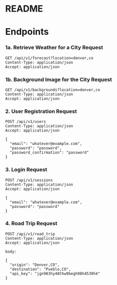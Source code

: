 # README

# Endpoints
### 1a. Retrieve Weather for a City Request
```
GET /api/v1/forecast?location=denver,co
Content-Type: application/json
Accept: application/json
```
### 1b. Background Image for the City Request
```
GET /api/v1/backgrounds?location=denver,co
Content-Type: application/json
Accept: application/json
```
### 2. User Registration Request
```
POST /api/v1/users
Content-Type: application/json
Accept: application/json

{
  "email": "whatever@example.com",
  "password": "password",
  "password_confirmation": "password"
}
```
### 3. Login Request  
```
POST /api/v1/sessions
Content-Type: application/json
Accept: application/json

{
  "email": "whatever@example.com",
  "password": "password"
}
```
### 4. Road Trip Request  
```
POST /api/v1/road_trip
Content-Type: application/json
Accept: application/json

body:

{
  "origin": "Denver,CO",
  "destination": "Pueblo,CO",
  "api_key": "jgn983hy48thw9begh98h4539h4"
}
```



